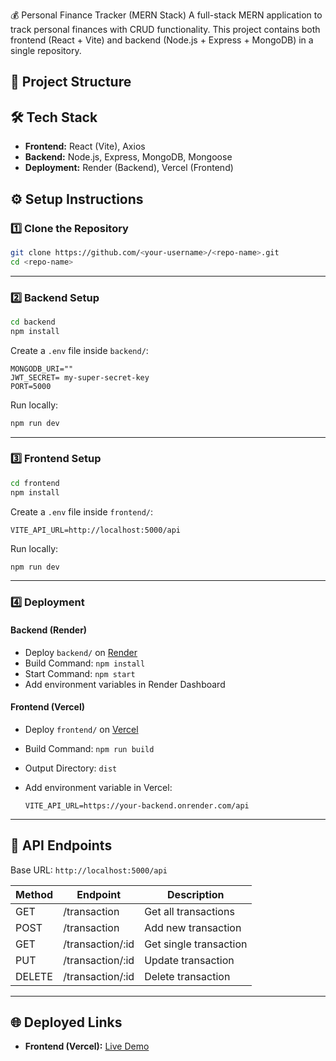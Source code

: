 💰 Personal Finance Tracker (MERN Stack)
A full-stack MERN application to track personal finances with CRUD functionality.
This project contains both frontend (React + Vite) and backend (Node.js + Express + MongoDB) in a single repository.

## 📂 Project Structure

## 🛠️ Tech Stack
- **Frontend:** React (Vite), Axios
- **Backend:** Node.js, Express, MongoDB, Mongoose  
- **Deployment:** Render (Backend), Vercel (Frontend)  

## ⚙️ Setup Instructions

### 1️⃣ Clone the Repository
```bash
git clone https://github.com/<your-username>/<repo-name>.git
cd <repo-name>
````

---

### 2️⃣ Backend Setup

```bash
cd backend
npm install
```

Create a `.env` file inside `backend/`:

```env
MONGODB_URI=""
JWT_SECRET= my-super-secret-key
PORT=5000
```

Run locally:

```bash
npm run dev
```

---

### 3️⃣ Frontend Setup

```bash
cd frontend
npm install
```

Create a `.env` file inside `frontend/`:

```env
VITE_API_URL=http://localhost:5000/api
```

Run locally:

```bash
npm run dev
```

---

### 4️⃣ Deployment

#### Backend (Render)

* Deploy `backend/` on [Render](https://render.com/)
* Build Command: `npm install`
* Start Command: `npm start`
* Add environment variables in Render Dashboard

#### Frontend (Vercel)

* Deploy `frontend/` on [Vercel](https://vercel.com/)
* Build Command: `npm run build`
* Output Directory: `dist`
* Add environment variable in Vercel:

  ```env
  VITE_API_URL=https://your-backend.onrender.com/api
  ```

---

## 📡 API Endpoints

Base URL: `http://localhost:5000/api`

| Method | Endpoint           | Description            |
| ------ | ------------------ | ---------------------- |
| GET    | /transaction       | Get all transactions   |
| POST   | /transaction       | Add new transaction    |
| GET    | /transaction/\:id  | Get single transaction |
| PUT    | /transaction/\:id  | Update transaction     |
| DELETE | /transaction/\:id  | Delete transaction     |

---

## 🌐 Deployed Links

* **Frontend (Vercel):** [Live Demo](https://personal-finance-trackers-hazel.vercel.app/)




